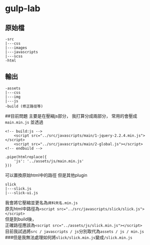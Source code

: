 # gulp-lab

## 原始檔
```
-src
|---css
|---images
|---javascripts
|---scss
-html
```

## 輸出
```
-assets
|---css
|---img
|---js
-build (修正路徑等)
```

##目前問題
主要是在壓縮js部分，
我打算分成兩部分，
常用的會壓成`main.min.js`
並透過
```
<!-- build:js -->
    <script src="../src/javascripts/main/1-jquery-2.2.4.min.js"></script>
    <script src="../src/javascripts/main/2-global.js"></script>
<!-- endbuild -->
```
```
.pipe(htmlreplace({
    'js': '../assets/js/main.min.js'
}))
```

可以置換原始html中的路徑
但是其他plugin
```
slick
|---slick.js
|---slick-ui.js
```
我會將它壓縮並更名為`資料夾名.min.js`  
原先html中路徑為`<script src="../src/javascripts/slick/slick.js"></script>`  
但是到build後，  
正確路徑應該為`<script src="../assets/js/slick.min.js"></script>`  
目前我試過將`src / javascripts / js`分別取代為`assets / js / min.js`  
###但是我無法處理如何將`slick/slick.min.js`變成`/slick.min.js`









